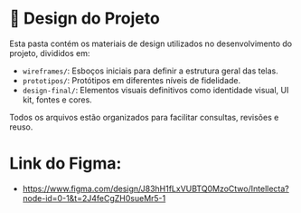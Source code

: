 # 📐 Design do Projeto

Esta pasta contém os materiais de design utilizados no desenvolvimento do projeto, divididos em:

- `wireframes/`: Esboços iniciais para definir a estrutura geral das telas.
- `prototipos/`: Protótipos em diferentes níveis de fidelidade.
- `design-final/`: Elementos visuais definitivos como identidade visual, UI kit, fontes e cores.

Todos os arquivos estão organizados para facilitar consultas, revisões e reuso.


# Link do Figma: 

- https://www.figma.com/design/J83hH1fLxVUBTQ0MzoCtwo/Intellecta?node-id=0-1&t=2J4feCgZH0sueMr5-1
